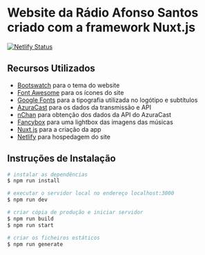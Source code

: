 # Website da Rádio Afonso Santos criado com a framework Nuxt.js

[![Netlify Status](https://api.netlify.com/api/v1/badges/a2d7f851-340a-4f92-9a21-e25cfc9652bf/deploy-status)](https://app.netlify.com/sites/radioafonsosantos-nuxt/deploys)

## Recursos Utilizados

- [Bootswatch](https://bootswatch.com/darkly) para o tema do website
- [Font Awesome](https://fontawesome.com/) para os ícones do site
- [Google Fonts](https://fonts.google.com/specimen/Bangers) para a tipografia utilizada no logótipo e subtítulos
- [AzuraCast](https://www.azuracast.com) para os dados da transmissão e API
- [nChan](https://github.com/slact/nchan.js/) para obtenção dos dados da API do AzuraCast
- [Fancybox](https://www.fancyapps.com/fancybox/3/) para uma lightbox das imagens das músicas
- [Nuxt.js](https://nuxtjs.org/) para a criação da app
- [Netlify](https://www.netlify.com/) para hospedagem do site

## Instruções de Instalação

```bash
# instalar as dependências
$ npm run install

# executar o servidor local no endereço localhost:3000
$ npm run dev

# criar cópia de produção e iniciar servidor
$ npm run build
$ npm run start

# criar os ficheiros estáticos
$ npm run generate
```
